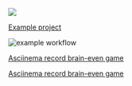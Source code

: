 <a href="https://codeclimate.com/github/codeclimate/codeclimate/maintainability"><img src="https://api.codeclimate.com/v1/badges/a99a88d28ad37a79dbf6/maintainability" /></a>

<a href="https://github.com/hexlet-boilerplates/php-package">Example project</a>

![example workflow](https://github.com/programcuser/php-project-lvl1/actions/workflows/main.yml/badge.svg)

<a href="https://asciinema.org/a/X8f7KtUUJMAgrmlaZ76SEAD5m">Asciinema record brain-even game</a>

<a href="https://asciinema.org/a/oJhPfvSX3I9htjA83E3VM208Q">Asciinema record brain-even game</a>
